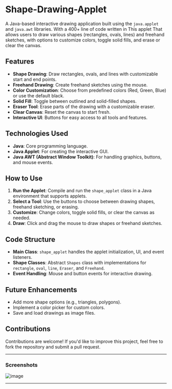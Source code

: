 # Shape-Drawing-Applet

A Java-based interactive drawing application built using the `java.applet` and `java.awt` libraries. With a 400+ line of code written in This applet That allows users to draw various shapes (rectangles, ovals, lines) and freehand sketches, with options to customize colors, toggle solid fills, and erase or clear the canvas.

## Features
- **Shape Drawing**: Draw rectangles, ovals, and lines with customizable start and end points.
- **Freehand Drawing**: Create freehand sketches using the mouse.
- **Color Customization**: Choose from predefined colors (Red, Green, Blue) or use the default black.
- **Solid Fill**: Toggle between outlined and solid-filled shapes.
- **Eraser Tool**: Erase parts of the drawing with a customizable eraser.
- **Clear Canvas**: Reset the canvas to start fresh.
- **Interactive UI**: Buttons for easy access to all tools and features.

## Technologies Used
- **Java**: Core programming language.
- **Java Applet**: For creating the interactive GUI.
- **Java AWT (Abstract Window Toolkit)**: For handling graphics, buttons, and mouse events.

## How to Use
1. **Run the Applet**: Compile and run the `shape_applet` class in a Java environment that supports applets.
2. **Select a Tool**: Use the buttons to choose between drawing shapes, freehand sketching, or erasing.
3. **Customize**: Change colors, toggle solid fills, or clear the canvas as needed.
4. **Draw**: Click and drag the mouse to draw shapes or freehand sketches.

## Code Structure
- **Main Class**: `shape_applet` handles the applet initialization, UI, and event listeners.
- **Shape Classes**: Abstract `Shapes` class with implementations for `rectangle`, `oval`, `line`, `Eraser`, and `Freehand`.
- **Event Handling**: Mouse and button events for interactive drawing.

## Future Enhancements
- Add more shape options (e.g., triangles, polygons).
- Implement a color picker for custom colors.
- Save and load drawings as image files.

## Contributions
Contributions are welcome! If you'd like to improve this project, feel free to fork the repository and submit a pull request.

---

### Screenshots
![image](https://github.com/user-attachments/assets/95856c4b-59a9-4098-b108-1159975a3af8)


---
